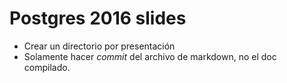 # Postgres 2016 slides

- Crear un directorio por presentación
- Solamente hacer _commit_ del archivo de markdown, no el doc compilado.

